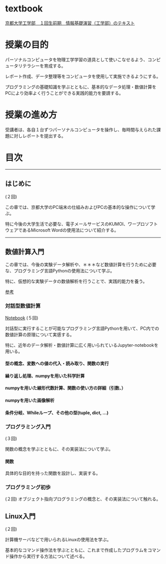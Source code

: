 # textbook

[京都大学工学部　１回生前期　情報基礎演習（工学部）のテキスト](raw/fujii/main.pdf)

# 授業の目的
パーソナルコンピュータを物理工学学習の道具として使いこなせるよう、コンピュータリテラシーを育成する。

レポート作成、データ整理等をコンピュータを使用して実施できるようにする。

プログラミングの基礎知識を学ぶとともに、基本的なデータ処理・数値計算をPCにより効率よく行うことができる実践的能力を要請する。

# 授業の進め方

受講者は、各自１台ずつパーソナルコンピュータを操作し、毎時間与えられた課題に対しレポートを提出する。


# 目次

---------------------------------
## はじめに
(２回)

この章では、京都大学のPC端末の仕組みおよびPCの基本的な操作について学ぶ。

特に今後の大学生活で必要な、電子メールサービスのKUMOI、ワープロソフトウェアであるMicrosoft Wordの使用法について紹介する。

<!---　２回めの宿題 ： 各自のPCにAnaconda, Jupyterのインストールをする　-->

---------------------------------
## 数値計算入門
この章では、今後の実験データ解析や、＊＊＊など数値計算を行うために必要な、プログラミング言語Pythonの使用法について学ぶ。

特に、仮想的な実験データの数値解析を行うことで、実践的能力を養う。

[参考](http://www.scipy-lectures.org/)

### 対話型数値計算
[Notebook](notebooks/Programming_jissen.ipynb)
(５回)

対話型に実行することが可能なプログラミング言語Pythonを用いて、PC内での数値計算の原理について実感する。

特に、近年のデータ解析・数値計算に広く用いられているJupyter-notebookを用いる。

#### 型の概念、変数への値の代入・読み取り、関数の実行

<!---　リスト・アレイを紹介する。繰り返し処理の必要さを述べる　-->
#### 繰り返し処理、numpyを用いた科学計算


#### numpyを用いた線形代数計算、関数の使い方の詳細（引数、）

#### numpyを用いた画像解析


#### 条件分岐、Whileループ、その他の型(tuple, dict, ...)

### プログラミング入門
(３回)

関数の概念を学ぶとともに、その実装法について学ぶ。

<!---　ファイルごとに関数を定義する。どこかでコメント・テストコードの重要性について述べたい　-->

#### 関数
具体的な目的を持った関数を設計し、実装する。



### プログラミング初歩
(２回)
オブジェクト指向プログラミングの概念と、その実装法について触れる。

<!---　何か一つのpyファイルを作る　-->


## Linux入門
(２回)

計算機サーバなどで用いられるLinuxの使用法を学ぶ。

基本的なコマンド操作法を学ぶとともに、これまで作成したプログラムをコマンド操作から実行する方法について述べる。


